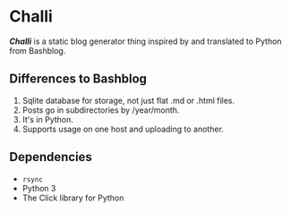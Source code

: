 # Challi

***Challi*** is a static blog generator thing inspired by
and translated to Python from Bashblog.

## Differences to Bashblog

1. Sqlite database for storage, not just flat .md or .html files.
2. Posts go in subdirectories by /year/month.
3. It's in Python.
4. Supports usage on one host and uploading to another.

## Dependencies

* `rsync`
* Python 3
* The Click library for Python
